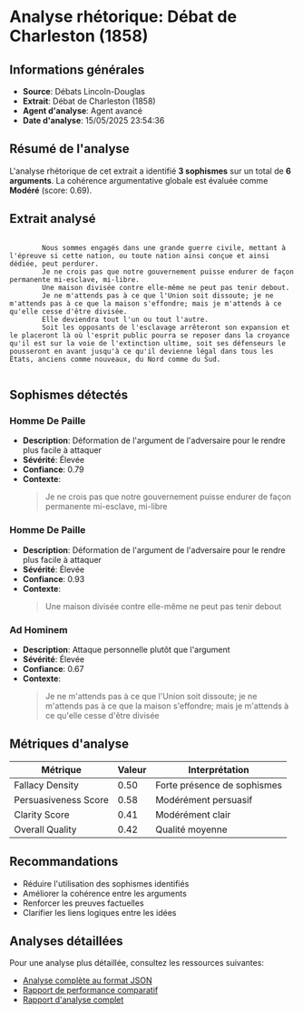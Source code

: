 # Analyse rhétorique: Débat de Charleston (1858)

## Informations générales

- **Source**: Débats Lincoln-Douglas
- **Extrait**: Débat de Charleston (1858)
- **Agent d'analyse**: Agent avancé
- **Date d'analyse**: 15/05/2025 23:54:36

## Résumé de l'analyse

L'analyse rhétorique de cet extrait a identifié **3 sophismes** sur un total de **6 arguments**. 
La cohérence argumentative globale est évaluée comme **Modéré** 
(score: 0.69).

## Extrait analysé

```

        Nous sommes engagés dans une grande guerre civile, mettant à l'épreuve si cette nation, ou toute nation ainsi conçue et ainsi dédiée, peut perdurer.
        Je ne crois pas que notre gouvernement puisse endurer de façon permanente mi-esclave, mi-libre.
        Une maison divisée contre elle-même ne peut pas tenir debout.
        Je ne m'attends pas à ce que l'Union soit dissoute; je ne m'attends pas à ce que la maison s'effondre; mais je m'attends à ce qu'elle cesse d'être divisée.
        Elle deviendra tout l'un ou tout l'autre.
        Soit les opposants de l'esclavage arrêteront son expansion et le placeront là où l'esprit public pourra se reposer dans la croyance qu'il est sur la voie de l'extinction ultime, soit ses défenseurs le pousseront en avant jusqu'à ce qu'il devienne légal dans tous les États, anciens comme nouveaux, du Nord comme du Sud.
        
```

## Sophismes détectés

### Homme De Paille

- **Description**: Déformation de l'argument de l'adversaire pour le rendre plus facile à attaquer
- **Sévérité**: Élevée
- **Confiance**: 0.79
- **Contexte**: 
  > Je ne crois pas que notre gouvernement puisse endurer de façon permanente mi-esclave, mi-libre

### Homme De Paille

- **Description**: Déformation de l'argument de l'adversaire pour le rendre plus facile à attaquer
- **Sévérité**: Élevée
- **Confiance**: 0.93
- **Contexte**: 
  > Une maison divisée contre elle-même ne peut pas tenir debout

### Ad Hominem

- **Description**: Attaque personnelle plutôt que l'argument
- **Sévérité**: Élevée
- **Confiance**: 0.67
- **Contexte**: 
  > Je ne m'attends pas à ce que l'Union soit dissoute; je ne m'attends pas à ce que la maison s'effondre; mais je m'attends à ce qu'elle cesse d'être divisée

## Métriques d'analyse

| Métrique | Valeur | Interprétation |
|----------|--------|----------------|
| Fallacy Density | 0.50 | Forte présence de sophismes |
| Persuasiveness Score | 0.58 | Modérément persuasif |
| Clarity Score | 0.41 | Modérément clair |
| Overall Quality | 0.42 | Qualité moyenne |

## Recommandations

- Réduire l'utilisation des sophismes identifiés
- Améliorer la cohérence entre les arguments
- Renforcer les preuves factuelles
- Clarifier les liens logiques entre les idées

## Analyses détaillées

Pour une analyse plus détaillée, consultez les ressources suivantes:

- [Analyse complète au format JSON](../rhetorical_analysis_20250515_235436.json)
- [Rapport de performance comparatif](../performance_comparison/rapport_performance.md)
- [Rapport d'analyse complet](../comprehensive_report/rapport_analyse_complet.md)

